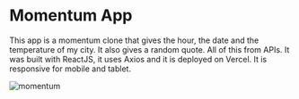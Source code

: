 # Momentum App

This app is a momentum clone that gives the hour, the date and the temperature of my city. It also gives a random quote. All of this from APIs. It was built with ReactJS, it uses Axios and it is deployed on Vercel. It is responsive for mobile and tablet.

![momentum](https://user-images.githubusercontent.com/71913145/235568300-6635210e-3181-44fb-90d3-20ca68a48b86.png)

